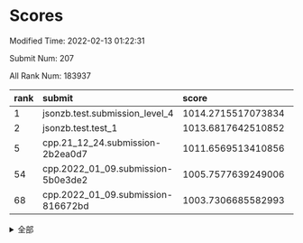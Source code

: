 # Scores

Modified Time: 2022-02-13 01:22:31

Submit Num: 207

All Rank Num: 183937

| rank |               submit               |       score        |       sigma        | pk_num |
| :--- | :--------------------------------- | :----------------- | :----------------- | :----- |
| 1    | jsonzb.test.submission_level_4     | 1014.2715517073834 | 0.7921948477975637 | 3555   |
| 2    | jsonzb.test.test_1                 | 1013.6817642510852 | 0.8330473370702974 | 3558   |
| 5    | cpp.21_12_24.submission-2b2ea0d7   | 1011.6569513410856 | 0.7922469322555115 | 3554   |
| 54   | cpp.2022_01_09.submission-5b0e3de2 | 1005.7577639249006 | 0.7321569934806484 | 3552   |
| 68   | cpp.2022_01_09.submission-816672bd | 1003.7306685582993 | 0.7122800847605874 | 3553   |


<details>
<summary>全部</summary>

| rank |                 submit                 |       score        |       sigma        | pk_num |
| :--- | :------------------------------------- | :----------------- | :----------------- | :----- |
| 1    | jsonzb.test.submission_level_4         | 1014.2715517073834 | 0.7921948477975637 | 3555   |
| 2    | jsonzb.test.test_1                     | 1013.6817642510852 | 0.8330473370702974 | 3558   |
| 3    | gobigger.level_3.submission_level_3_46 | 1011.707013452832  | 0.7516598201735756 | 3555   |
| 4    | gobigger.level_3.submission_level_3_38 | 1011.6709047818108 | 0.7814995123928875 | 3551   |
| 5    | cpp.21_12_24.submission-2b2ea0d7       | 1011.6569513410856 | 0.7922469322555115 | 3554   |
| 6    | gobigger.level_3.submission_level_3_28 | 1011.5232644694053 | 0.7789154518670668 | 3551   |
| 7    | gobigger.level_3.submission_level_3_2  | 1011.3446635507293 | 0.7658624011758678 | 3550   |
| 8    | gobigger.level_3.submission_level_3_29 | 1011.3079919884345 | 0.7599819039162236 | 3555   |
| 9    | gobigger.level_3.submission_level_3_21 | 1011.2376535117373 | 0.749260962193218  | 3554   |
| 10   | gobigger.level_3.submission_level_3_9  | 1010.9601846470252 | 0.7433491096125827 | 3553   |
| 11   | gobigger.level_3.submission_level_3_49 | 1010.9584788738939 | 0.7598051316459553 | 3557   |
| 12   | gobigger.level_3.submission_level_3_30 | 1010.654531465659  | 0.7562238943421863 | 3559   |
| 13   | gobigger.level_3.submission_level_3_7  | 1010.6297104510174 | 0.762154210096818  | 3561   |
| 14   | gobigger.level_3.submission_level_3_35 | 1010.6152593571402 | 0.7671851271273971 | 3555   |
| 15   | gobigger.level_3.submission_level_3_16 | 1010.6143737865245 | 0.7458327347825706 | 3557   |
| 16   | gobigger.level_3.submission_level_3_5  | 1010.5453178331811 | 0.7595338254983718 | 3556   |
| 17   | gobigger.level_3.submission_level_3_6  | 1010.5399848360918 | 0.7585598564246055 | 3559   |
| 18   | gobigger.level_3.submission_level_3_3  | 1010.4983388045072 | 0.7657288720635146 | 3549   |
| 19   | gobigger.level_3.submission_level_3_1  | 1010.4600021372187 | 0.7784448287502306 | 3555   |
| 20   | gobigger.level_3.submission_level_3_41 | 1010.415272422438  | 0.7690962536188709 | 3553   |
| 21   | gobigger.level_3.submission_level_3_13 | 1010.3367050221882 | 0.7535823933923262 | 3559   |
| 22   | gobigger.level_3.submission_level_3_22 | 1010.3199673975624 | 0.7666486567278117 | 3556   |
| 23   | gobigger.level_3.submission_level_3_42 | 1010.3121369147675 | 0.7555676774476021 | 3554   |
| 24   | gobigger.level_3.submission_level_3_32 | 1010.2195226068558 | 0.7808453931180795 | 3555   |
| 25   | gobigger.level_3.submission_level_3_12 | 1010.1806131127886 | 0.7655752860815459 | 3556   |
| 26   | gobigger.level_3.submission_level_3_44 | 1010.1555865683926 | 0.7443234246559122 | 3559   |
| 27   | gobigger.level_3.submission_level_3_36 | 1010.1466533508077 | 0.7460405491504033 | 3553   |
| 28   | gobigger.level_3.submission_level_3_34 | 1010.0960216625618 | 0.7760943046275075 | 3556   |
| 29   | gobigger.level_3.submission_level_3_24 | 1010.0909186787301 | 0.7574234350956709 | 3554   |
| 30   | gobigger.level_3.submission_level_3_8  | 1010.0897304307434 | 0.7542667023220859 | 3554   |
| 31   | gobigger.level_3.submission_level_3_27 | 1010.0815659173254 | 0.7569409146949442 | 3553   |
| 32   | gobigger.level_3.submission_level_3_43 | 1010.0597621062423 | 0.7291597504941819 | 3552   |
| 33   | gobigger.level_3.submission_level_3_19 | 1009.9859523272315 | 0.7485744674019892 | 3555   |
| 34   | gobigger.level_3.submission_level_3_26 | 1009.9713783067974 | 0.7534065943269939 | 3555   |
| 35   | gobigger.level_3.submission_level_3_40 | 1009.9154676546806 | 0.7760132875342297 | 3556   |
| 36   | gobigger.level_3.submission_level_3_18 | 1009.8673176086418 | 0.7554107942118072 | 3557   |
| 37   | gobigger.level_3.submission_level_3_0  | 1009.7433115586579 | 0.7528990993128747 | 3557   |
| 38   | gobigger.level_3.submission_level_3_14 | 1009.6804741056991 | 0.7364883185188914 | 3554   |
| 39   | gobigger.level_3.submission_level_3_37 | 1009.652572490336  | 0.7706630810034296 | 3552   |
| 40   | gobigger.level_3.submission_level_3_4  | 1009.5461629974303 | 0.7584890997352364 | 3555   |
| 41   | gobigger.level_3.submission_level_3_48 | 1009.470375300885  | 0.7360440191323586 | 3554   |
| 42   | gobigger.level_3.submission_level_3_33 | 1009.4578980637003 | 0.7529789831586261 | 3551   |
| 43   | gobigger.level_3.submission_level_3_23 | 1009.3479011317189 | 0.7483701051944796 | 3554   |
| 44   | gobigger.level_3.submission_level_3_20 | 1009.3082052208772 | 0.7435324573696683 | 3552   |
| 45   | gobigger.level_3.submission_level_3_11 | 1009.273237231109  | 0.7656078894851861 | 3556   |
| 46   | gobigger.level_3.submission_level_3_45 | 1008.8827824421218 | 0.7465751495794993 | 3553   |
| 47   | gobigger.level_3.submission_level_3_17 | 1008.8820813492549 | 0.7470687098857117 | 3558   |
| 48   | gobigger.level_3.submission_level_3_39 | 1008.8583098097996 | 0.7504239202007971 | 3553   |
| 49   | gobigger.level_3.submission_level_3_15 | 1008.8502571613017 | 0.7571303859445153 | 3552   |
| 50   | gobigger.level_3.submission_level_3_31 | 1008.5568311368379 | 0.7331861565920053 | 3556   |
| 51   | gobigger.level_3.submission_level_3_25 | 1008.4873618199437 | 0.7417025317045678 | 3554   |
| 52   | gobigger.level_3.submission_level_3_47 | 1008.3548003496418 | 0.7508301728318124 | 3555   |
| 53   | gobigger.level_3.submission_level_3_10 | 1008.2146800114461 | 0.7509338562264855 | 3557   |
| 54   | cpp.2022_01_09.submission-5b0e3de2     | 1005.7577639249006 | 0.7321569934806484 | 3552   |
| 55   | gobigger.level_1.submission_level_1_43 | 1005.1730352844944 | 0.738884137419821  | 3552   |
| 56   | gobigger.level_1.submission_level_1_6  | 1004.8928153410143 | 0.7178753652592184 | 3559   |
| 57   | gobigger.level_1.submission_level_1_21 | 1004.8641989098776 | 0.7203081906850345 | 3557   |
| 58   | gobigger.level_1.submission_level_1_15 | 1004.3920184087025 | 0.7273560578472622 | 3556   |
| 59   | gobigger.level_1.submission_level_1_23 | 1004.120559378745  | 0.7088485188265728 | 3550   |
| 60   | gobigger.level_1.submission_level_1_3  | 1004.1025994655914 | 0.7199056886629553 | 3555   |
| 61   | gobigger.level_1.submission_level_1_28 | 1004.0395951999012 | 0.7345178559374137 | 3556   |
| 62   | gobigger.level_1.submission_level_1_37 | 1004.0205089187024 | 0.715622727481869  | 3557   |
| 63   | gobigger.level_1.submission_level_1_36 | 1003.9290745681387 | 0.7115014000434315 | 3554   |
| 64   | gobigger.level_1.submission_level_1_45 | 1003.8601686107993 | 0.7248429027992225 | 3551   |
| 65   | gobigger.level_1.submission_level_1_39 | 1003.7810805541357 | 0.708957154200214  | 3556   |
| 66   | gobigger.level_1.submission_level_1_47 | 1003.7656345409142 | 0.7075192924867114 | 3554   |
| 67   | gobigger.level_1.submission_level_1_27 | 1003.7553083858398 | 0.7162431555293672 | 3556   |
| 68   | cpp.2022_01_09.submission-816672bd     | 1003.7306685582993 | 0.7122800847605874 | 3553   |
| 69   | gobigger.level_1.submission_level_1_32 | 1003.6163446956583 | 0.723657580170899  | 3559   |
| 70   | gobigger.level_1.submission_level_1_16 | 1003.5994505835005 | 0.7241405101509962 | 3556   |
| 71   | gobigger.level_1.submission_level_1_44 | 1003.5979482458059 | 0.7212239404187483 | 3553   |
| 72   | gobigger.level_1.submission_level_1_22 | 1003.5579410448801 | 0.7164690836501283 | 3552   |
| 73   | gobigger.level_1.submission_level_1_48 | 1003.544974838756  | 0.7212863385212076 | 3551   |
| 74   | gobigger.level_1.submission_level_1_5  | 1003.5398962491004 | 0.704714374908238  | 3554   |
| 75   | gobigger.level_1.submission_level_1_12 | 1003.4340933132058 | 0.711654428755913  | 3554   |
| 76   | gobigger.level_1.submission_level_1_41 | 1003.4012884174776 | 0.7215238898832366 | 3555   |
| 77   | gobigger.level_1.submission_level_1_14 | 1003.3951851235886 | 0.7139796019565016 | 3556   |
| 78   | gobigger.level_1.submission_level_1_26 | 1003.3817663405624 | 0.724047492202659  | 3556   |
| 79   | gobigger.level_1.submission_level_1_49 | 1003.3705355595555 | 0.7128584714924354 | 3553   |
| 80   | gobigger.level_1.submission_level_1_7  | 1003.3453027501989 | 0.7149017719223254 | 3554   |
| 81   | gobigger.level_1.submission_level_1_25 | 1003.287565836802  | 0.7081077511668923 | 3553   |
| 82   | gobigger.level_1.submission_level_1_38 | 1003.2830312216145 | 0.7201150505602818 | 3551   |
| 83   | gobigger.level_1.submission_level_1_33 | 1003.1863061159786 | 0.7204227001216014 | 3551   |
| 84   | gobigger.level_1.submission_level_1_18 | 1003.1173024905837 | 0.7100339940424389 | 3557   |
| 85   | gobigger.level_1.submission_level_1_42 | 1003.1132412749002 | 0.72707288012112   | 3552   |
| 86   | gobigger.level_1.submission_level_1_13 | 1003.1049583622123 | 0.7186756868889189 | 3557   |
| 87   | gobigger.level_1.submission_level_1_40 | 1003.0249091926477 | 0.7088358790267588 | 3556   |
| 88   | gobigger.level_1.submission_level_1_20 | 1002.9906082628187 | 0.7081233801620826 | 3554   |
| 89   | gobigger.level_1.submission_level_1_30 | 1002.8233262054849 | 0.7306429622355844 | 3552   |
| 90   | gobigger.level_1.submission_level_1_9  | 1002.7843151469065 | 0.7177336139832637 | 3549   |
| 91   | gobigger.level_1.submission_level_1_10 | 1002.7781630632724 | 0.7195771948049987 | 3556   |
| 92   | gobigger.level_1.submission_level_1_34 | 1002.7432201326411 | 0.7183248301229865 | 3557   |
| 93   | gobigger.level_1.submission_level_1_35 | 1002.6225631906941 | 0.7124047176967189 | 3553   |
| 94   | gobigger.level_1.submission_level_1_24 | 1002.527340389119  | 0.7207239682915072 | 3557   |
| 95   | gobigger.level_1.submission_level_1_8  | 1002.4553666253    | 0.7067349128101414 | 3559   |
| 96   | gobigger.level_1.submission_level_1_2  | 1002.3813593038343 | 0.7083106309336342 | 3550   |
| 97   | gobigger.level_1.submission_level_1_0  | 1002.2660050474062 | 0.7205313622611191 | 3557   |
| 98   | gobigger.level_1.submission_level_1_4  | 1002.22492544991   | 0.7047498666779889 | 3560   |
| 99   | gobigger.level_1.submission_level_1_1  | 1002.1323600068423 | 0.7177007264484828 | 3552   |
| 100  | gobigger.level_1.submission_level_1_31 | 1001.9440060188143 | 0.7162772566401121 | 3552   |
| 101  | gobigger.level_1.submission_level_1_19 | 1001.7642452318299 | 0.7113473996087457 | 3555   |
| 102  | gobigger.level_1.submission_level_1_11 | 1001.6993480396548 | 0.7175907763329513 | 3557   |
| 103  | gobigger.level_1.submission_level_1_46 | 1001.671798934096  | 0.7031421909115643 | 3557   |
| 104  | gobigger.level_1.submission_level_1_17 | 1001.6650978464488 | 0.7083765376542299 | 3555   |
| 105  | gobigger.level_1.submission_level_1_29 | 1000.7726952743656 | 0.7132117874781655 | 3553   |
| 106  | gobigger.random.submission_random_0    | 997.3024653213039  | 0.7029156404680605 | 3557   |
| 107  | gobigger.random.submission_random_27   | 997.0143568838838  | 0.7210211391269122 | 3557   |
| 108  | gobigger.random.submission_random_36   | 996.9771060339338  | 0.7071511266018701 | 3556   |
| 109  | gobigger.random.submission_random_30   | 996.9466686410435  | 0.7240759470279243 | 3547   |
| 110  | gobigger.random.submission_random_18   | 996.9293311983936  | 0.7037721731966045 | 3554   |
| 111  | gobigger.random.submission_random_44   | 996.916527278221   | 0.7105534884838609 | 3550   |
| 112  | gobigger.random.submission_random_38   | 996.8019273216527  | 0.7127280807933564 | 3552   |
| 113  | gobigger.random.submission_random_39   | 996.7066740338531  | 0.6972343262218279 | 3556   |
| 114  | gobigger.random.submission_random_2    | 996.6542591450277  | 0.7197307589850835 | 3550   |
| 115  | gobigger.random.submission_random_45   | 996.5880069340146  | 0.7096603021367536 | 3552   |
| 116  | gobigger.random.submission_random_21   | 996.5483783464086  | 0.7094677966506796 | 3550   |
| 117  | gobigger.random.submission_random_15   | 996.4915552278057  | 0.709306656872613  | 3559   |
| 118  | gobigger.random.submission_random_49   | 996.4041548115515  | 0.7179006166395178 | 3557   |
| 119  | gobigger.random.submission_random_41   | 996.338616653242   | 0.7181668900011278 | 3552   |
| 120  | gobigger.random.submission_random_47   | 996.3381395131788  | 0.712985758722767  | 3556   |
| 121  | gobigger.random.submission_random_12   | 996.3365744889684  | 0.6974651221660259 | 3555   |
| 122  | gobigger.random.submission_random_16   | 996.2750823590155  | 0.7194173655798614 | 3555   |
| 123  | gobigger.random.submission_random_19   | 996.2514497558303  | 0.7068045854414884 | 3556   |
| 124  | gobigger.random.submission_random_9    | 996.1960832766987  | 0.7121010845095005 | 3556   |
| 125  | gobigger.random.submission_random_43   | 996.1905286036198  | 0.7199852449821643 | 3553   |
| 126  | gobigger.random.submission_random_3    | 996.1019189627335  | 0.7007314111090548 | 3553   |
| 127  | gobigger.random.submission_random_35   | 995.9655165672932  | 0.7168076705055494 | 3552   |
| 128  | gobigger.random.submission_random_42   | 995.9201336485733  | 0.709263866263473  | 3555   |
| 129  | gobigger.random.submission_random_20   | 995.9073602472279  | 0.717730717095719  | 3551   |
| 130  | gobigger.random.submission_random_6    | 995.9062046768277  | 0.7086576296370564 | 3557   |
| 131  | gobigger.random.submission_random_26   | 995.8711491775423  | 0.7079308714274553 | 3552   |
| 132  | gobigger.random.submission_random_28   | 995.8444956112576  | 0.7142923207225118 | 3552   |
| 133  | gobigger.random.submission_random_37   | 995.7995909110869  | 0.7073686590224568 | 3557   |
| 134  | gobigger.random.submission_random_34   | 995.6896900375511  | 0.7093701523544387 | 3561   |
| 135  | gobigger.random.submission_random_48   | 995.6887614382146  | 0.7135337765395243 | 3552   |
| 136  | gobigger.random.submission_random_31   | 995.663125654349   | 0.7234313511066442 | 3553   |
| 137  | gobigger.random.submission_random_46   | 995.625010319155   | 0.7143247332572111 | 3552   |
| 138  | gobigger.random.submission_random_1    | 995.5915445364357  | 0.71595789861885   | 3555   |
| 139  | gobigger.random.submission_random_7    | 995.5340059319859  | 0.7111465467284231 | 3558   |
| 140  | gobigger.random.submission_random_33   | 995.5005095980042  | 0.705308210846416  | 3551   |
| 141  | gobigger.random.submission_random_8    | 995.4438280988459  | 0.7195712748187177 | 3554   |
| 142  | gobigger.random.submission_random_13   | 995.4192232780204  | 0.7232595495895331 | 3557   |
| 143  | gobigger.random.submission_random_29   | 995.3643463872575  | 0.7126395301781976 | 3551   |
| 144  | gobigger.random.submission_random_5    | 995.357552414476   | 0.7048471324939017 | 3551   |
| 145  | gobigger.random.submission_random_10   | 995.2565940559231  | 0.7079727647729678 | 3551   |
| 146  | gobigger.random.submission_random_40   | 995.2170464664554  | 0.6980873951256726 | 3557   |
| 147  | gobigger.random.submission_random_25   | 995.1869063421849  | 0.7059022289487668 | 3555   |
| 148  | gobigger.random.submission_random_32   | 995.1214696498065  | 0.7088206103027902 | 3558   |
| 149  | gobigger.random.submission_random_14   | 995.0963708557842  | 0.722259826456032  | 3557   |
| 150  | gobigger.random.submission_random_4    | 995.0186055659004  | 0.7067731966237824 | 3554   |
| 151  | gobigger.random.submission_random_22   | 994.9936803887276  | 0.7148726698835209 | 3555   |
| 152  | gobigger.random.submission_random_23   | 994.792100802483   | 0.714169895268887  | 3552   |
| 153  | gobigger.random.submission_random_24   | 994.7502420035293  | 0.7250041294495346 | 3555   |
| 154  | gobigger.random.submission_random_17   | 994.6273344649385  | 0.7198433041296101 | 3553   |
| 155  | gobigger.level_2.submission_level_2_5  | 994.4500155609751  | 0.7289163276401052 | 3555   |
| 156  | gobigger.random.submission_random_11   | 994.0778982520159  | 0.7179498633570643 | 3555   |
| 157  | gobigger.level_2.submission_level_2_37 | 993.9611280708409  | 0.7390796441602527 | 3556   |
| 158  | gobigger.level_2.submission_level_2_1  | 993.587783717759   | 0.7397190929926611 | 3553   |
| 159  | gobigger.level_2.submission_level_2_34 | 993.5859020013663  | 0.7462213968097182 | 3556   |
| 160  | gobigger.level_2.submission_level_2_43 | 993.560600809527   | 0.7230779524177487 | 3554   |
| 161  | gobigger.level_2.submission_level_2_27 | 993.540188084054   | 0.7344683150477517 | 3557   |
| 162  | gobigger.level_2.submission_level_2_38 | 993.4941724264179  | 0.7307014258542908 | 3555   |
| 163  | gobigger.level_2.submission_level_2_24 | 993.1235374871487  | 0.7243228863931053 | 3556   |
| 164  | gobigger.level_2.submission_level_2_14 | 992.9277863949928  | 0.7390918424653531 | 3553   |
| 165  | gobigger.level_2.submission_level_2_0  | 992.8713288775125  | 0.7262823191734054 | 3555   |
| 166  | gobigger.level_2.submission_level_2_46 | 992.8493005536943  | 0.7314460108468724 | 3553   |
| 167  | gobigger.level_2.submission_level_2_35 | 992.5256396693916  | 0.7277997349237997 | 3552   |
| 168  | gobigger.level_2.submission_level_2_7  | 992.5153673234151  | 0.7526621562324566 | 3552   |
| 169  | gobigger.level_2.submission_level_2_40 | 992.4948115146985  | 0.7404273237358507 | 3552   |
| 170  | gobigger.level_2.submission_level_2_47 | 992.4657029931409  | 0.7311716193621602 | 3555   |
| 171  | gobigger.level_2.submission_level_2_12 | 992.4473855561363  | 0.730752613869885  | 3556   |
| 172  | gobigger.level_2.submission_level_2_49 | 992.403965927875   | 0.7488030204425135 | 3559   |
| 173  | gobigger.level_2.submission_level_2_11 | 992.3995589556142  | 0.745386228467236  | 3550   |
| 174  | gobigger.level_2.submission_level_2_23 | 992.3887975858635  | 0.7427094830311043 | 3556   |
| 175  | gobigger.level_2.submission_level_2_45 | 992.1216316407321  | 0.7235138981959643 | 3557   |
| 176  | gobigger.level_2.submission_level_2_21 | 992.1180691632558  | 0.7475610042642941 | 3553   |
| 177  | gobigger.level_2.submission_level_2_6  | 992.0540244707194  | 0.7231912186770457 | 3556   |
| 178  | gobigger.level_2.submission_level_2_28 | 992.0355479961122  | 0.7435256662513356 | 3553   |
| 179  | gobigger.level_2.submission_level_2_31 | 991.956484695659   | 0.7395222768707063 | 3559   |
| 180  | gobigger.level_2.submission_level_2_42 | 991.890937340653   | 0.7406834997874635 | 3549   |
| 181  | gobigger.level_2.submission_level_2_25 | 991.887922744147   | 0.7545255098628733 | 3551   |
| 182  | gobigger.level_2.submission_level_2_9  | 991.8619676656433  | 0.74863345776697   | 3548   |
| 183  | gobigger.level_2.submission_level_2_2  | 991.8496521821104  | 0.74848913219253   | 3553   |
| 184  | gobigger.level_2.submission_level_2_17 | 991.7845958999656  | 0.7334429108894471 | 3552   |
| 185  | gobigger.level_2.submission_level_2_36 | 991.7486439064003  | 0.7595804760490558 | 3553   |
| 186  | gobigger.level_2.submission_level_2_39 | 991.7045366681568  | 0.744677896172229  | 3554   |
| 187  | gobigger.level_2.submission_level_2_4  | 991.6825457066843  | 0.7546513046084659 | 3555   |
| 188  | gobigger.level_2.submission_level_2_19 | 991.6490319865018  | 0.7379745881150822 | 3547   |
| 189  | gobigger.level_2.submission_level_2_32 | 991.6084719670351  | 0.7314760910899557 | 3554   |
| 190  | gobigger.level_2.submission_level_2_26 | 991.5980030604679  | 0.7480774147822484 | 3553   |
| 191  | gobigger.level_2.submission_level_2_22 | 991.5827203278103  | 0.7682969261300614 | 3551   |
| 192  | gobigger.level_2.submission_level_2_33 | 991.4949671469952  | 0.7628553182669399 | 3559   |
| 193  | gobigger.level_2.submission_level_2_48 | 991.4360566098405  | 0.7457669699691152 | 3553   |
| 194  | gobigger.level_2.submission_level_2_30 | 991.4184748569438  | 0.741928288653214  | 3555   |
| 195  | gobigger.level_2.submission_level_2_18 | 991.3695647951622  | 0.7465658419781718 | 3556   |
| 196  | gobigger.level_2.submission_level_2_13 | 991.3691579708354  | 0.7628604408403411 | 3550   |
| 197  | gobigger.level_2.submission_level_2_16 | 991.3629183495453  | 0.7560277176871084 | 3558   |
| 198  | gobigger.level_2.submission_level_2_20 | 991.3215427804835  | 0.7327277787583208 | 3552   |
| 199  | gobigger.level_2.submission_level_2_41 | 991.175147527218   | 0.7666918162491915 | 3552   |
| 200  | gobigger.level_2.submission_level_2_8  | 991.1383577799852  | 0.7554822740493635 | 3555   |
| 201  | gobigger.level_2.submission_level_2_15 | 991.0920584266171  | 0.7596788076138092 | 3556   |
| 202  | gobigger.level_2.submission_level_2_3  | 991.0356893756145  | 0.7771374309645613 | 3557   |
| 203  | gobigger.level_2.submission_level_2_10 | 990.9757050220682  | 0.7616070909039145 | 3554   |
| 204  | gobigger.level_2.submission_level_2_29 | 990.7458348058442  | 0.7800056004471118 | 3556   |
| 205  | gobigger.level_2.submission_level_2_44 | 990.3253548724389  | 0.7743105045445097 | 3557   |
| 206  | gobigger.none.submission_none_1        | 979.374482284553   | 1.1952593186398008 | 3553   |
| 207  | gobigger.none.submission_none_0        | 974.7857837084624  | 1.4695809630995453 | 3552   |

</details>
